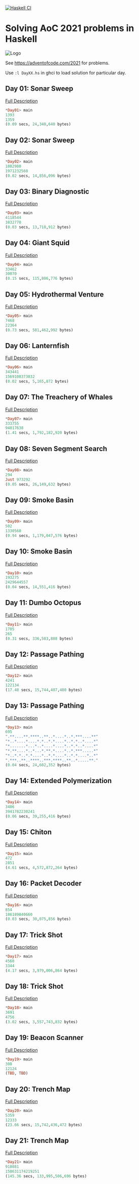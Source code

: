 [![Haskell CI](https://github.com/DrearyLisper/aoc-2021/actions/workflows/haskell.yml/badge.svg)](https://github.com/DrearyLisper/aoc-2021/actions/workflows/haskell.yml)

# Solving AoC 2021 problems in Haskell

![Logo](https://raw.githubusercontent.com/DrearyLisper/aoc-2021/master/images/logo.png)

See https://adventofcode.com/2021 for problems.

Use ```:l DayXX.hs``` in ghci to load solution for particular day.

## Day 01: Sonar Sweep

[Full Description](https://github.com/DrearyLisper/aoc-2021/tree/master/01)

``` haskell
*Day01> main
1393
1359
(0.09 secs, 24,340,640 bytes)
```

## Day 02: Sonar Sweep

[Full Description](https://github.com/DrearyLisper/aoc-2021/tree/master/02)

``` haskell
*Day02> main
1882980
1971232560
(0.02 secs, 14,856,096 bytes)
```

## Day 03: Binary Diagnostic

[Full Description](https://github.com/DrearyLisper/aoc-2021/tree/master/03)

``` haskell
*Day03> main 
4118544
3832770
(0.03 secs, 13,718,912 bytes)
```

## Day 04: Giant Squid

[Full Description](https://github.com/DrearyLisper/aoc-2021/tree/master/04)

``` haskell
*Day04> main
33462
30070
(0.15 secs, 115,806,776 bytes)
```

## Day 05: Hydrothermal Venture

[Full Description](https://github.com/DrearyLisper/aoc-2021/tree/master/05)

``` haskell
*Day05> main
7468
22364
(0.73 secs, 581,462,992 bytes)
```

## Day 06: Lanternfish

[Full Description](https://github.com/DrearyLisper/aoc-2021/tree/master/06)

``` haskell
*Day06> main
343441
1569108373832
(0.02 secs, 5,165,872 bytes)
```

## Day 07: The Treachery of Whales

[Full Description](https://github.com/DrearyLisper/aoc-2021/tree/master/07)

``` haskell
*Day07> main
333755
94017638
(1.41 secs, 1,792,182,920 bytes)
```

## Day 08: Seven Segment Search

[Full Description](https://github.com/DrearyLisper/aoc-2021/tree/master/08)

``` haskell
*Day08> main
294
Just 973292
(0.05 secs, 26,149,632 bytes)
```

## Day 09: Smoke Basin

[Full Description](https://github.com/DrearyLisper/aoc-2021/tree/master/09)

``` haskell
*Day09> main
502
1330560
(0.94 secs, 1,179,047,576 bytes)
```

## Day 10: Smoke Basin

[Full Description](https://github.com/DrearyLisper/aoc-2021/tree/master/10)

``` haskell
*Day10> main
193275
2429644557
(0.04 secs, 14,551,416 bytes)
```

## Day 11: Dumbo Octopus

[Full Description](https://github.com/DrearyLisper/aoc-2021/tree/master/11)

``` haskell
*Day11> main 
1705
265
(0.31 secs, 336,583,888 bytes)
```

## Day 12: Passage Pathing

[Full Description](https://github.com/DrearyLisper/aoc-2021/tree/master/12)

``` haskell
*Day12> main
4241
122134
(17.48 secs, 15,744,407,480 bytes)
```

## Day 13: Passage Pathing

[Full Description](https://github.com/DrearyLisper/aoc-2021/tree/master/13)

``` haskell
*Day13> main 
695
".**....**.****..**..*....*..*.***....**"
"*..*....*....*.*..*.*....*..*.*..*....*"
"*.......*...*..*....*....*..*.*..*....*"
"*.**....*..*...*.**.*....*..*.***.....*"
"*..*.*..*.*....*..*.*....*..*.*....*..*"
".***..**..****..***.****..**..*.....**."
(0.04 secs, 24,602,352 bytes)
```

## Day 14: Extended Polymerization

[Full Description](https://github.com/DrearyLisper/aoc-2021/tree/master/14)

``` haskell
*Day14> main 
3406
3941782230241
(0.06 secs, 39,255,416 bytes)
```

## Day 15: Chiton

[Full Description](https://github.com/DrearyLisper/aoc-2021/tree/master/15)

``` haskell
*Day15> main 
472
2851
(4.61 secs, 4,572,872,264 bytes)
```

## Day 16: Packet Decoder

[Full Description](https://github.com/DrearyLisper/aoc-2021/tree/master/16)

``` haskell
*Day16> main
854
186189840660
(0.03 secs, 30,075,856 bytes)
```

## Day 17: Trick Shot

[Full Description](https://github.com/DrearyLisper/aoc-2021/tree/master/17)

``` haskell
*Day17> main
4560
3344
(4.17 secs, 3,979,006,864 bytes)
```

## Day 18: Trick Shot

[Full Description](https://github.com/DrearyLisper/aoc-2021/tree/master/18)

``` haskell
*Day18> main 
3691
4756
(3.02 secs, 3,557,743,832 bytes)
```

## Day 19: Beacon Scanner

[Full Description](https://github.com/DrearyLisper/aoc-2021/tree/master/19)

``` haskell
*Day19> main
308
12124
(TBD, TBD)
```

## Day 20: Trench Map

[Full Description](https://github.com/DrearyLisper/aoc-2021/tree/master/20)

``` haskell
*Day20> main
5359
12333
(23.66 secs, 15,742,436,472 bytes)
```

## Day 21: Trench Map

[Full Description](https://github.com/DrearyLisper/aoc-2021/tree/master/21)

``` haskell
*Day21> main 
918081
158631174219251
(145.36 secs, 133,995,506,696 bytes)
```
